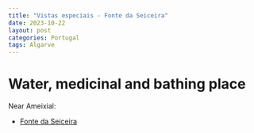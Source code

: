 ```yaml
---
title: "Vistas especiais - Fonte da Seiceira"
date: 2023-10-22
layout: post
categories: Portugal
tags: Algarve
---
```


# Water, medicinal and bathing place

Near Ameixial:

* [Fonte da Seiceira](https://geoparquealgarvensis.pt/patrimonio-cultura/59-patrimonio-etnografico/204-fonte-da-seiceira)

